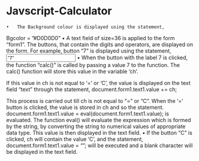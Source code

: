 # Javscript-Calculator
    •	The Background colour is displayed using the statement,
Bgcolor = ”#D0D0D0”
    •	A text field of size=36 is applied to the form “form1”. The buttons, that contain the digits and operators, are displayed on the form. For example, button “7” is displayed using the statement, <TD><Input type=”button” value=”7” onClick=”calc(‘7’)”>
    •	When the button with the label 7 is clicked, the function “calc()” is called by passing a value 7 to the function. The calc() function will store this value in the variable ‘ch’.

If this value in ch is not equal to ‘=’ or ‘C’, the value is displayed on the text field “text” through the statement, document.form1.text1.value += ch;

This process is carried out till ch is not equal to “=” or “C”. When the ‘=’ button is clicked, the value is stored in ch and so the statement.
document.form1.text1.value = eval(document.form1.text1.value);
is evaluated. The function eval() will evaluate the expression which is formed by the string, by converting the string to numerical values of appropriate data type. This value is then displayed in the text field.
    •	If the button “C” is clicked, ch will contain the value ‘C’, and the statement,
document.form1.text1.value = “”;
	will be executed and a blank character will be displayed in  the text field.
	
